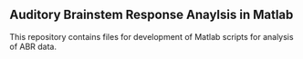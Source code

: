 ## Auditory Brainstem Response Anaylsis in Matlab

This repository contains files for development of Matlab scripts for analysis of ABR data.
